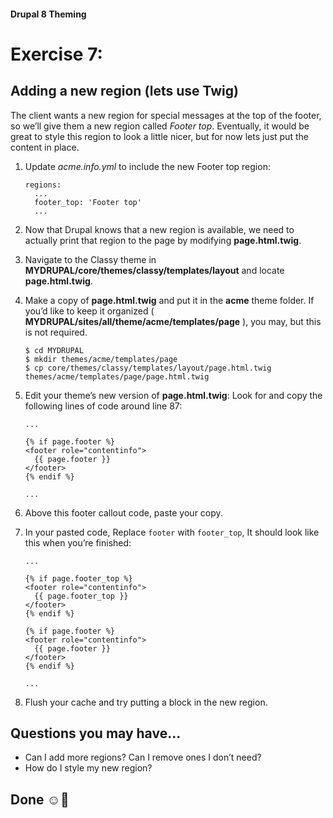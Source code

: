 #### Drupal 8 Theming

# Exercise 7: 

## Adding a new region (lets use Twig)

The client wants a new region for special messages at the top of the footer, so we’ll give them a new region called _Footer top_. Eventually, it would be great to style this region to look a little nicer, but for now lets just put the content in place.

1. Update _acme.info.yml_ to include the new Footer top region:

	```
	regions:
	  ...
	  footer_top: 'Footer top'
	  ...
	```

2. Now that Drupal knows that a new region is available, we need to actually print that region to the page by modifying **page.html.twig**.
3. Navigate to the Classy theme in **MYDRUPAL/core/themes/classy/templates/layout** and locate **page.html.twig**.
4. Make a copy of **page.html.twig** and put it in the **acme** theme folder. If you’d like to keep it organized ( **MYDRUPAL/sites/all/theme/acme/templates/page** ), you may, but this is not required.

    ```
    $ cd MYDRUPAL
    $ mkdir themes/acme/templates/page
    $ cp core/themes/classy/templates/layout/page.html.twig themes/acme/templates/page/page.html.twig
    ```


5. Edit your theme’s new version of **page.html.twig**:
Look for and copy the following lines of code around line 87:

	```
	...
	
	{% if page.footer %}
	<footer role="contentinfo">
      {{ page.footer }}
	</footer>
	{% endif %}
	
	...
	```

6. Above this footer callout code, paste your copy.
7. In your pasted code, Replace `footer` with `footer_top`, It should look like this when you’re finished:


	```
	...
	
	{% if page.footer_top %}
	<footer role="contentinfo">
      {{ page.footer_top }}
	</footer>
	{% endif %}
	
	{% if page.footer %}
	<footer role="contentinfo">
      {{ page.footer }}
	</footer>
	{% endif %}
	
	...
	```

8. Flush your cache and try putting a block in the new region.

## Questions you may have...
+ Can I add more regions? Can I remove ones I don’t need?
+ How do I style my new region?


## Done ☺